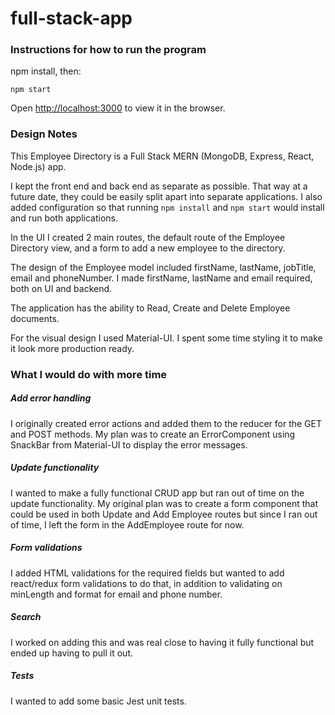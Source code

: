 # full-stack-app


### Instructions for how to run the program

npm install, then:

`npm start`

Open [http://localhost:3000](http://localhost:3000) to view it in the browser.

### Design Notes

This Employee Directory is a Full Stack MERN (MongoDB, Express, React, Node.js) app.

I kept the front end and back end as separate as possible. That way at a future date, they could be easily split apart into separate applications. I also added configuration so that running `npm install` and `npm start` would install and run both applications.

In the UI I created 2 main routes, the default route of the Employee Directory view, and a form to add a new employee to the directory.

The design of the Employee model included firstName, lastName, jobTitle, email and phoneNumber. I made firstName, lastName and email required, both on UI and backend.

The application has the ability to Read, Create and Delete Employee documents.

For the visual design I used Material-UI. I spent some time styling it to make it look more production ready.

### What I would do with more time

##### Add error handling
I originally created error actions and added them to the reducer for the GET and POST methods. My plan was to create an ErrorComponent using SnackBar from Material-UI to display the error messages.

##### Update functionality
I wanted to make a fully functional CRUD app but ran out of time on the update functionality. My original plan was to create a form component that could be used in both Update and Add Employee routes but since I ran out of time, I left the form in the AddEmployee route for now.

##### Form validations
I added HTML validations for the required fields but wanted to add react/redux form validations to do that, in addition to validating on minLength and format for email and phone number.

##### Search
I worked on adding this and was real close to having it fully functional but ended up having to pull it out. 

##### Tests
I wanted to add some basic Jest unit tests.
 
